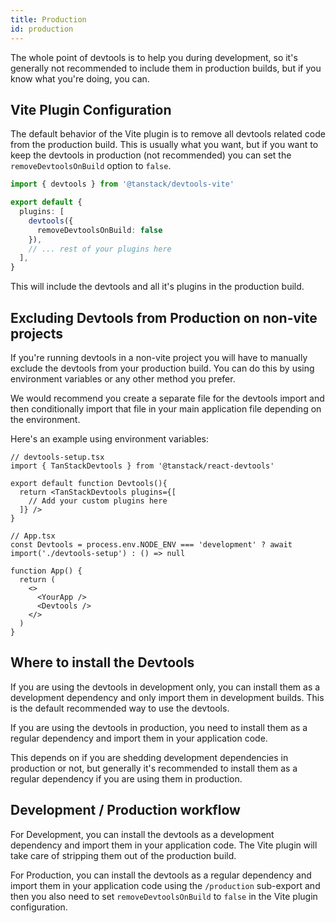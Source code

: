 ```yaml
---
title: Production
id: production
---
```



The whole point of devtools is to help you during development, so it's generally not recommended to include them in production builds, but if you know what you're doing, you can.


## Vite Plugin Configuration

The default behavior of the Vite plugin is to remove all devtools related code from the production build. This is usually what you want, but if you want to keep the devtools in production (not recommended) you can set the `removeDevtoolsOnBuild` option to `false`.

```ts
import { devtools } from '@tanstack/devtools-vite'

export default {
  plugins: [
    devtools({
      removeDevtoolsOnBuild: false
    }),
    // ... rest of your plugins here
  ],
}
```

This will include the devtools and all it's plugins in the production build.

## Excluding Devtools from Production on non-vite projects

If you're running devtools in a non-vite project you will have to manually exclude the devtools from your production build. You can do this by using environment variables or any other method you prefer.

We would recommend you create a separate file for the devtools import and then conditionally import that file in your main application file depending on the environment.

Here's an example using environment variables:

```tsx
// devtools-setup.tsx
import { TanStackDevtools } from '@tanstack/react-devtools'

export default function Devtools(){
  return <TanStackDevtools plugins={[
    // Add your custom plugins here
  ]} />
}

// App.tsx
const Devtools = process.env.NODE_ENV === 'development' ? await import('./devtools-setup') : () => null

function App() {
  return (
    <>
      <YourApp />
      <Devtools />
    </>
  )
}
```

## Where to install the Devtools

If you are using the devtools in development only, you can install them as a development dependency and only import them in development builds. This is the default recommended way to use the devtools.

If you are using the devtools in production, you need to install them as a regular dependency and import them in your application code.

This depends on if you are shedding development dependencies in production or not, but generally it's recommended to install them as a regular dependency if you are using them in production.

## Development / Production workflow

For Development, you can install the devtools as a development dependency and import them in your application code. The Vite plugin will take care of stripping them out of the production build.

For Production, you can install the devtools as a regular dependency and import them in your application code using the `/production` sub-export and then you also need to set `removeDevtoolsOnBuild` to `false` in the Vite plugin configuration.
